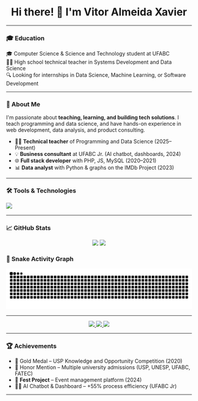
<h1 align="center">Hi there! 👋 I'm Vitor Almeida Xavier</h1>

---

### 🎓 Education

<p>
  🎓 Computer Science & Science and Technology student at UFABC <br>
  👨‍🏫 High school technical teacher in Systems Development and Data Science <br>
  🔍 Looking for internships in Data Science, Machine Learning, or Software Development
</p>

---

### 🚀 About Me

I'm passionate about **teaching, learning, and building tech solutions**. I teach programming and data science, and have hands-on experience in web development, data analysis, and product consulting.

- 👨‍💻 **Technical teacher** of Programming and Data Science (2025–Present)
- 💡 **Business consultant** at UFABC Jr. (AI chatbot, dashboards, 2024)
- 🌐 **Full stack developer** with PHP, JS, MySQL (2020–2021)
- 📊 **Data analyst** with Python & graphs on the IMDb Project (2023)

---

### 🛠️ Tools & Technologies

<div align="left">
  <img src="https://skillicons.dev/icons?i=python,java,javascript,php,html,css,mysql,git" />
</div>

---

### 📈 GitHub Stats

<div align="center">
  <img height="150" src="https://github-readme-stats.vercel.app/api?username=VitorAlmeida21&show_icons=true&theme=dracula" />
  <img height="150" src="https://github-readme-stats.vercel.app/api/top-langs/?username=VitorAlmeida21&layout=compact&theme=dracula" />
</div>

### 🐍 Snake Activity Graph

<img src="https://raw.githubusercontent.com/VitorAlmeida21/VitorAlmeida21/output/snake.svg" alt="Snake animation" />

---

<div align="center">
  <a href="https://www.linkedin.com/in/vitor-almeida-xavier-203655288/">
    <img src="https://img.shields.io/badge/LinkedIn-0077B5?style=for-the-badge&logo=linkedin&logoColor=white" />
  </a>
  <a href="mailto:vitor200970@gmail.com">
    <img src="https://img.shields.io/badge/Email-D14836?style=for-the-badge&logo=gmail&logoColor=white" />
  </a>
  <a href="https://github.com/VitorAlmeida21">
    <img src="https://img.shields.io/github/followers/VitorAlmeida21?style=for-the-badge&logo=github" />
  </a>
</div>

---

### 🏆 Achievements

- 🥇 Gold Medal – USP Knowledge and Opportunity Competition (2020)  
- 🏅 Honor Mention – Multiple university admissions (USP, UNESP, UFABC, FATEC)  
- 📱 **Fest Project** – Event management platform (2024)  
- 👨‍💼 AI Chatbot & Dashboard – +55% process efficiency (UFABC Jr)

---


